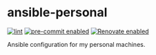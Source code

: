 # ansible-personal

[![lint](https://github.com/KSmanis/ansible-personal/actions/workflows/lint.yml/badge.svg)](https://github.com/KSmanis/ansible-personal/actions/workflows/lint.yml)
[![pre-commit enabled](https://img.shields.io/badge/pre--commit-enabled-brightgreen?logo=pre-commit&logoColor=white)](https://github.com/pre-commit/pre-commit)
[![Renovate enabled](https://img.shields.io/badge/renovate-enabled-brightgreen.svg)](https://renovatebot.com/)

Ansible configuration for my personal machines.
